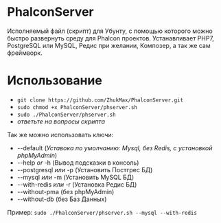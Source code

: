 # PhalconServer

Исполняемый файл (скрипт) для Убунту, с помощью которого можно быстро развернуть среду для Phalcon проектов.
Устанавливает PHP7, PostgreSQL или MySQL, Редис при желании, Композер, а так же сам фреймворк.

# Использование
* `git clone https://github.com/ZhukMax/PhalconServer.git`
* `sudo chmod +x PhalconServer/phserver.sh`
* `sudo ./PhalconServer/phserver.sh`
* *ответьте на вопросы скрипта*

Так же можно использовать ключи:
* --default (*Уставока по умолчанию: Mysql, без Redis, с установкой phpMyAdmin*)
* --help *or* -h (Вывод подсказки в консоль)
* --postgresql *или* -p (Установить Постгрес БД)
* --mysql *или* -m (Установить MySQL БД)
* --with-redis *или* -r (Установка Редис БД)
* --without-pma (без phpMyAdmin)
* --without-db (без Баз Данных)

Пример: `sudo ./PhalconServer/phserver.sh --mysql --with-redis`
